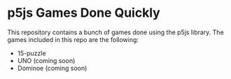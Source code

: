# p5js Games Done Quickly
This repository contains a bunch of games done using the p5js library. The games included in this repo are the following: 

 - 15-puzzle
 - UNO (coming soon) 
 - Dominoe (coming soon)

